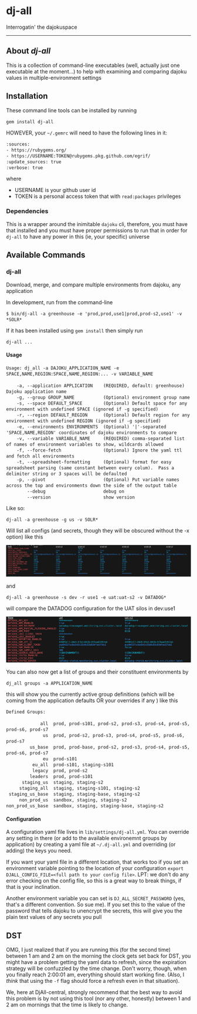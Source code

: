 # dj-all
Interrogatin' the dajokuspace

---
## About _dj-all_
This is a collection of command-line executables (well, actually just one executable at the moment...) to help with examining and comparing dajoku values in multiple-environment settings
## Installation
These command line tools can be installed by running
```
gem install dj-all
```
HOWEVER, your `~/.gemrc` will need to have the following lines in it:
```
:sources:
- https://rubygems.org/
- https://USERNAME:TOKEN@rubygems.pkg.github.com/egrif/
:update_sources: true
:verbose: true
```
where
 - USERNAME is your github user id
 - TOKEN is a personal access token that with `read:packages` privileges

 ### Dependencies
 This is a wrapper around the inimitable `dajoku` cli, therefore, you must have that installed and you must have proper permissions to run that in order for `dj-all` to have any power in this (ie, your specific) universe
## Available Commands

### dj-all
Download, merge, and compare multiple environments from dajoku, any application

In development, run from the command-line
```
$ bin/dj-all -a greenhouse -e 'prod,prod,use1|prod,prod-s2,use1' -v *SOLR*
```
If it has been installed using `gem install` then simply run
```
dj-all ...
```
#### Usage
```
Usage: dj_all -a DAJOKU_APPLICATION_NAME -e SPACE,NAME,REGION:SPACE,NAME,REGION:... -v VARIABLE_NAME

    -a, --application APPLICATION    (REQUIRED, default: greenhouse) Dajoku application name
    -g, --group GROUP_NAME           (Optional) environment group name
    -s, --space DEFAULT_SPACE        (Optional) Default space for any environment with undefined SPACE (ignored if -g specified)
    -r, --region DEFAULT_REGION      (Optional) Default region for any environment with undefined REGION (ignored if -g specified)
    -e, --environments ENVIRONMENTS  (Optional) '|'-separated 'SPACE,NAME,REGION' coordinates of dajoku environments to compare
    -v, --variable VARIABLE_NAME     (REQUIRED) comma-separated list of names of environment variables to show, wildcards allowed
    -f, --force-fetch                (Optional) Ignore the yaml ttl and fetch all environments
    -t, --spreadsheet-formatting     (Optional) format for easy spreadsheet parsing (same constant between every colum).  Pass a delimiter string or 3 spaces will be defaulted
    -p, --pivot                      (Optional) Put variable names across the top and environments down the side of the output table
        --debug                      debug on
        --version                    show version
```
Like so:
```
dj-all -a greenhouse -g us -v SOLR*
```
Will list all configs (and secrets, though they will be obscured without the -x option) like this

![Screenshot of output for dj-all -a greenhouse -g us -v SOLR* -p](assets/example_solr_us.png)

and
```
dj-all -a greenhouse -s dev -r use1 -e uat:uat-s2 -v DATADOG*
```
will compare the DATADOG configuration for the UAT silos in dev:use1

![Screenshot of output for dj-all -a greenhouse -s dev -r use1 -e uat:uat-s2 -v DATADOG* -p](assets/example_datadog_uats.png)


You can also now get a list of groups and their constituent environments by
```
dj_all groups -a APPLICATION_NAME
```

this will show you the currently active group definitions (which will be coming from the application defaults OR your overrides if any
) like this

```
Defined Groups:

             all  prod, prod-s101, prod-s2, prod-s3, prod-s4, prod-s5, prod-s6, prod-s7
              us  prod, prod-s2, prod-s3, prod-s4, prod-s5, prod-s6, prod-s7
         us_base  prod, prod-base, prod-s2, prod-s3, prod-s4, prod-s5, prod-s6, prod-s7
              eu  prod-s101
          eu_all  prod-s101, staging-s101
          legacy  prod, prod-s2
         leaders  prod, prod-s101
      staging_us  staging, staging-s2
     staging_all  staging, staging-s101, staging-s2
 staging_us_base  staging, staging-base, staging-s2
     non_prod_us  sandbox, staging, staging-s2
non_prod_us_base  sandbox, staging, staging-base, staging-s2
```
#### Configuration
A configuration yaml file lives in `lib/settings/dj-all.yml`.  You can override any setting in there (or add to the available environemnt groups by application) by creating a yaml file at `~/.dj-all.yml` and overriding (or adding) the keys you need.

If you want your yaml file in a different location, that works too if you set an environment variable pointing to the location of your configuration
`export DJALL_CONFIG_FILE=<full path to your config file>`.  LPT: we don't do any error checking on the config file, so this is a great way to break things, if that is your inclination.

Another environment variable you can set is `DJ_ALL_SECRET_PASSWORD` (yes, that's a different convention.  So sue me).  If you set this to the value of the password that tells dajoku to unencrypt the secrets, this will give you the plain text values of any secrets you pull

## DST
OMG, I just realized that if you are running this (for the second time) between 1 am and 2 am on the morning the clock gets set back for DST, you might have a problem getting the yaml data to refresh, since the expiration strategy will be confuzzled by the time change.  Don't worry, though, when you finally reach 2:00:01 am, everything should start working fine.  (Also, I _think_ that using the `-f` flag should force a refresh even in that situation).

We, here at DjAll-central, strongly recommend that the best way to avoid this problem is by not using this tool (nor any other, honestly) between 1 and 2 am on mornings that the time is likely to change.
